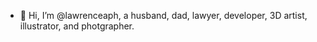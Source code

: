 - 👋 Hi, I’m @lawrenceaph, a husband, dad, lawyer, developer, 3D artist, illustrator, and photgrapher.   
